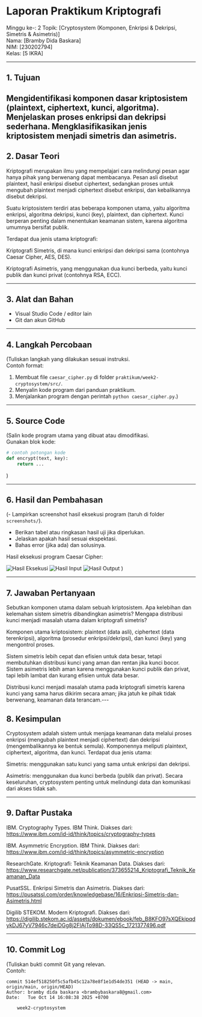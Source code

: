 # Laporan Praktikum Kriptografi
Minggu ke-: 2 
Topik: [Cryptosystem (Komponen, Enkripsi & Dekripsi, Simetris & Asimetris)]  
Nama: [Bramby Dida Baskara]  
NIM: [230202794]  
Kelas: [5 IKRA]  

---

## 1. Tujuan
Mengidentifikasi komponen dasar kriptosistem (plaintext, ciphertext, kunci, algoritma).
Menjelaskan proses enkripsi dan dekripsi sederhana.
Mengklasifikasikan jenis kriptosistem menjadi simetris dan asimetris.
---

## 2. Dasar Teori
Kriptografi merupakan ilmu yang mempelajari cara melindungi pesan agar hanya pihak yang berwenang dapat membacanya. Pesan asli disebut plaintext, hasil enkripsi disebut ciphertext, sedangkan proses untuk mengubah plaintext menjadi ciphertext disebut enkripsi, dan kebalikannya disebut dekripsi.

Suatu kriptosistem terdiri atas beberapa komponen utama, yaitu algoritma enkripsi, algoritma dekripsi, kunci (key), plaintext, dan ciphertext. Kunci berperan penting dalam menentukan keamanan sistem, karena algoritma umumnya bersifat publik.

Terdapat dua jenis utama kriptografi:

Kriptografi Simetris, di mana kunci enkripsi dan dekripsi sama (contohnya Caesar Cipher, AES, DES).

Kriptografi Asimetris, yang menggunakan dua kunci berbeda, yaitu kunci publik dan kunci privat (contohnya RSA, ECC).

---

## 3. Alat dan Bahan
- Visual Studio Code / editor lain  
- Git dan akun GitHub  

---

## 4. Langkah Percobaan
(Tuliskan langkah yang dilakukan sesuai instruksi.  
Contoh format:
1. Membuat file `caesar_cipher.py` di folder `praktikum/week2-cryptosystem/src/`.
2. Menyalin kode program dari panduan praktikum.
3. Menjalankan program dengan perintah `python caesar_cipher.py`.)

---

## 5. Source Code
(Salin kode program utama yang dibuat atau dimodifikasi.  
Gunakan blok kode:

```python
# contoh potongan kode
def encrypt(text, key):
    return ...
```
)

---

## 6. Hasil dan Pembahasan
(- Lampirkan screenshot hasil eksekusi program (taruh di folder `screenshots/`).  
- Berikan tabel atau ringkasan hasil uji jika diperlukan.  
- Jelaskan apakah hasil sesuai ekspektasi.  
- Bahas error (jika ada) dan solusinya. 

Hasil eksekusi program Caesar Cipher:

![Hasil Eksekusi](screenshots/output.png)
![Hasil Input](screenshots/input.png)
![Hasil Output](screenshots/output.png)
)

---

## 7. Jawaban Pertanyaan
Sebutkan komponen utama dalam sebuah kriptosistem.
Apa kelebihan dan kelemahan sistem simetris dibandingkan asimetris?
Mengapa distribusi kunci menjadi masalah utama dalam kriptografi simetris?

Komponen utama kriptosistem: plaintext (data asli), ciphertext (data terenkripsi), algoritma (prosedur enkripsi/dekripsi), dan kunci (key) yang mengontrol proses.

Sistem simetris lebih cepat dan efisien untuk data besar, tetapi membutuhkan distribusi kunci yang aman dan rentan jika kunci bocor. Sistem asimetris lebih aman karena menggunakan kunci publik dan privat, tapi lebih lambat dan kurang efisien untuk data besar.

Distribusi kunci menjadi masalah utama pada kriptografi simetris karena kunci yang sama harus dikirim secara aman; jika jatuh ke pihak tidak berwenang, keamanan data terancam.---

## 8. Kesimpulan
Cryptosystem adalah sistem untuk menjaga keamanan data melalui proses enkripsi (mengubah plaintext menjadi ciphertext) dan dekripsi (mengembalikannya ke bentuk semula). Komponennya meliputi plaintext, ciphertext, algoritma, dan kunci.
Terdapat dua jenis utama:

Simetris: menggunakan satu kunci yang sama untuk enkripsi dan dekripsi.

Asimetris: menggunakan dua kunci berbeda (publik dan privat).
Secara keseluruhan, cryptosystem penting untuk melindungi data dan komunikasi dari akses tidak sah.

---

## 9. Daftar Pustaka
IBM. Cryptography Types. IBM Think. Diakses dari: https://www.ibm.com/id-id/think/topics/cryptography-types

IBM. Asymmetric Encryption. IBM Think. Diakses dari: https://www.ibm.com/id-id/think/topics/asymmetric-encryption

ResearchGate. Kriptografi: Teknik Keamanan Data. Diakses dari: https://www.researchgate.net/publication/373655214_Kriptografi_Teknik_Keamanan_Data

PusatSSL. Enkripsi Simetris dan Asimetris. Diakses dari: https://pusatssl.com/order/knowledgebase/16/Enkripsi-Simetris-dan-Asimetris.html

Digilib STEKOM. Modern Kriptografi. Diakses dari: https://digilib.stekom.ac.id/assets/dokumen/ebook/feb_B8KFO97sXQEkipqdykDJ67yV7946c7deiDGg8j2FlAjTo98D-33QS5c_1721377496.pdf

---

## 10. Commit Log
(Tuliskan bukti commit Git yang relevan.  
Contoh:
```
commit 514ef518250f5c5afb45c12a78e8f1e1d54de351 (HEAD -> main, origin/main, origin/HEAD)
Author: bramby dida baskara <brambybaskara8@gmail.com>
Date:   Tue Oct 14 16:08:38 2025 +0700

    week2-cryptosystem
```
